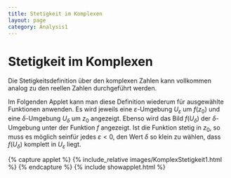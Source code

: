 ```yaml
---
title: Stetigkeit im Komplexen
layout: page
category: Analysis1
---
```


# Stetigkeit im Komplexen

Die Stetigkeitsdefinition über den komplexen Zahlen kann vollkommen analog zu den reellen Zahlen durchgeführt werden.

Im Folgenden Applet kann man diese Definition wiederum für ausgewählte Funktionen anwenden.
Es wird jeweils eine $\varepsilon$-Umgebung $U_\varepsilon$ um $f(z_0)$ und eine  $\delta$-Umgebung $U_\delta$  um $z_0$ angezeigt.
Ebenso wird das Bild $f(U_\delta)$ der $\delta$-Umgebung unter der Funktion $f$ angezeigt. Ist die Funktion stetig in $z_0$, so muss es  möglich seinfür jedes $\varepsilon<0$, den Wert $\delta$ so klein zu wählen, dass $f(U_\delta)$ komplett in $U_\varepsilon$ liegt.


{% capture applet %} {% include_relative images/KomplexStetigkeit1.html %} {% endcapture %}
{% include showapplet.html %}
